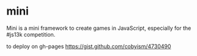 # mini

Mini is a mini framework to create games in JavaScript, especially for the #js13k competition.


to deploy on gh-pages
https://gist.github.com/cobyism/4730490
